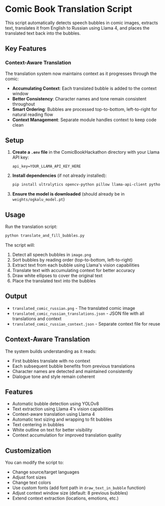 # Comic Book Translation Script

This script automatically detects speech bubbles in comic images, extracts text, translates it from English to Russian using Llama 4, and places the translated text back into the bubbles.

## Key Features

### Context-Aware Translation
The translation system now maintains context as it progresses through the comic:
- **Accumulating Context**: Each translated bubble is added to the context window
- **Better Consistency**: Character names and tone remain consistent throughout
- **Smart Ordering**: Bubbles are processed top-to-bottom, left-to-right for natural reading flow
- **Context Management**: Separate module handles context to keep code clean

## Setup

1. **Create a `.env` file** in the ComicBookHackathon directory with your Llama API key:
   ```
   api_key=YOUR_LLAMA_API_KEY_HERE
   ```

2. **Install dependencies** (if not already installed):
   ```bash
   pip install ultralytics opencv-python pillow llama-api-client python-dotenv
   ```

3. **Ensure the model is downloaded** (should already be in `weights/ogkalu_model.pt`)

## Usage

Run the translation script:
```bash
python translate_and_fill_bubbles.py
```

The script will:
1. Detect all speech bubbles in `image.png`
2. Sort bubbles by reading order (top-to-bottom, left-to-right)
3. Extract text from each bubble using Llama's vision capabilities
4. Translate text with accumulating context for better accuracy
5. Draw white ellipses to cover the original text
6. Place the translated text into the bubbles

## Output

- `translated_comic_russian.png` - The translated comic image
- `translated_comic_russian_translations.json` - JSON file with all translations and context
- `translated_comic_russian_context.json` - Separate context file for reuse

## Context-Aware Translation

The system builds understanding as it reads:
- First bubbles translate with no context
- Each subsequent bubble benefits from previous translations
- Character names are detected and maintained consistently
- Dialogue tone and style remain coherent

## Features

- Automatic bubble detection using YOLOv8
- Text extraction using Llama 4's vision capabilities
- Context-aware translation using Llama 4
- Automatic text sizing and wrapping to fit bubbles
- Text centering in bubbles
- White outline on text for better visibility
- Context accumulation for improved translation quality

## Customization

You can modify the script to:
- Change source/target languages
- Adjust font sizes
- Change text colors
- Use custom fonts (add font path in `draw_text_in_bubble` function)
- Adjust context window size (default: 8 previous bubbles)
- Extend context extraction (locations, emotions, etc.) 